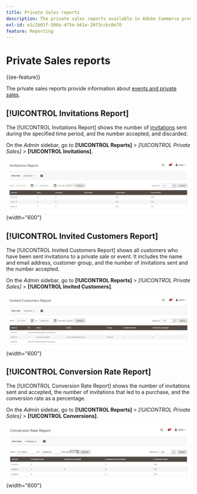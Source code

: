 ```yaml
---
title: Private Sales reports
description: The private sales reports available in Adobe Commerce provide useful information about events and private sales.
exl-id: e1c2b01f-500a-475e-b61e-20f3ccbc0e70
feature: Reporting
---
```

# Private Sales reports

{{ee-feature}}

The private sales reports provide information about [events and private sales](../merchandising-promotions/events-private-sales.md).

## [!UICONTROL Invitations Report]

The [!UICONTROL Invitations Report] shows the number of [invitations](../merchandising-promotions/invitations.md) sent during the specified time period, and the number accepted, and discarded.

On the _Admin_ sidebar, go to **[!UICONTROL Reports]** > _[!UICONTROL Private Sales]_ > **[!UICONTROL Invitations]**.

![Invitations Report](./assets/private-sales-invitations.png){width="600"}

## [!UICONTROL Invited Customers Report]

The [!UICONTROL Invited Customers Report] shows all customers who have been sent invitations to a private sale or event. It includes the name and email address, customer group, and the number of invitations sent and the number accepted.

On the _Admin_ sidebar, go to **[!UICONTROL Reports]** > _[!UICONTROL Private Sales]_ > **[!UICONTROL Invited Customers]**.

![Invited Customers Report](./assets/private-sales-invited-customers.png){width="600"}

## [!UICONTROL Conversion Rate Report]

The [!UICONTROL Conversion Rate Report] shows the number of invitations sent and accepted, the number of invitations that led to a purchase, and the conversion rate as a percentage.

On the _Admin_ sidebar, go to **[!UICONTROL Reports]** > _[!UICONTROL Private Sales]_ > **[!UICONTROL Conversions]**.

![Conversion Rate Report](./assets/private-sales-conversions.png){width="600"}
